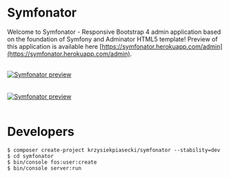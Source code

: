# Symfonator
Welcome to Symfonator - Responsive Bootstrap 4 admin application based on the foundation of Symfony and Adminator HTML5 template!
Preview of this application is available here [https://symfonator.herokuapp.com/admin](https://symfonator.herokuapp.com/admin).

<br/>

<a href="https://symfonator.herokuapp.com/admin">
<img src="https://raw.githubusercontent.com/krzysiekpiasecki/Symfonator/master/src/assets/static/images/preview2.png" alt="Symfonator preview">
</a>

<br/>

<br/>
<br/>

<a href="https://symfonator.herokuapp.com/admin">
<img src="https://raw.githubusercontent.com/krzysiekpiasecki/Symfonator/master/src/assets/static/images/preview1.png" alt="Symfonator preview">
</a>

<br/>
<br/>


# Developers

```
$ composer create-project krzysiekpiasecki/symfonator --stability=dev
$ cd symfonator
$ bin/console fos:user:create
$ bin/console server:run
```
